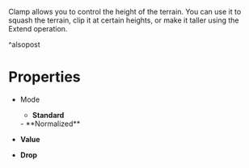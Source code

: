 


Clamp allows you to control the height of the terrain. You can use it to squash the terrain, clip it at certain heights, or make it taller using the Extend operation.

^alsopost



# Properties

- Mode
  - **Standard**  
  <desc>
  - **Normalized**  
  <desc>
- **Value**  
  
- **Drop**  
  



